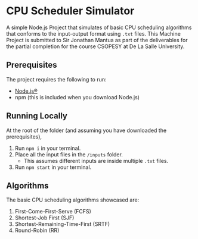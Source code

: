 # CPU Scheduler Simulator
A simple Node.js Project that simulates of basic CPU scheduling algorithms that conforms to the input-output format using `.txt` files. This Machine Project is submitted to Sir Jonathan Mantua as part of the deliverables for the partial completion for the course CSOPESY at De La Salle University.

## Prerequisites
The project requires the following to run:
- [Node.js®](https://nodejs.org/en/download/)
- npm (this is included when you download Node.js)

## Running Locally
At the root of the folder (and assuming you have downloaded the prerequisites),
1. Run `npm i` in your terminal.
2. Place all the input files in the `/inputs` folder.
   - This assumes different inputs are inside multiple `.txt` files. 
4. Run `npm start` in your terminal.

## Algorithms
The basic CPU scheduling algorithms showcased are:
1. First-Come-First-Serve (FCFS)
2. Shortest-Job First (SJF)
3. Shortest-Remaining-Time-First (SRTF)
4. Round-Robin (RR)  
